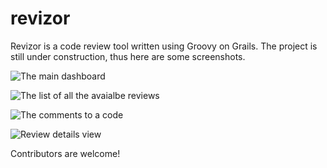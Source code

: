 revizor
=======

Revizor is a code review tool written using Groovy on Grails. The project is still under construction, thus here are some screenshots.

![The main dashboard](http://ic.pics.livejournal.com/w32blaster/10219455/96917/96917_original.png)

![The list of all the avaialbe reviews](http://ic.pics.livejournal.com/w32blaster/10219455/97118/97118_original.png)

![The comments to a code](http://ic.pics.livejournal.com/w32blaster/10219455/97365/97365_original.png)

![Review details view](http://ic.pics.livejournal.com/w32blaster/10219455/97572/97572_original.png)

Contributors are welcome!
